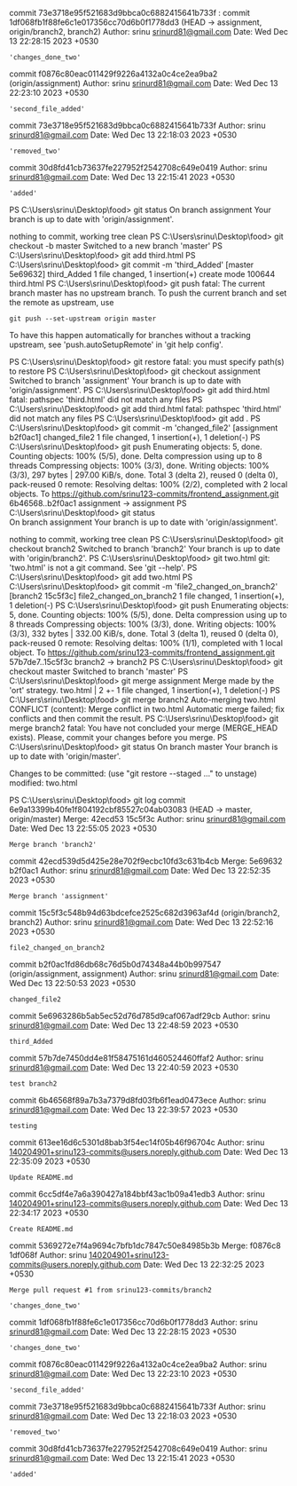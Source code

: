 

commit 73e3718e95f521683d9bbca0c6882415641b733f
:
commit 1df068fb1f88fe6c1e017356cc70d6b0f1778dd3 (HEAD -> assignment, origin/branch2, branch2)
Author: srinu <srinurd81@gmail.com>
Date:   Wed Dec 13 22:28:15 2023 +0530

    'changes_done_two'

commit f0876c80eac011429f9226a4132a0c4ce2ea9ba2 (origin/assignment)
Author: srinu <srinurd81@gmail.com>
Date:   Wed Dec 13 22:23:10 2023 +0530

    'second_file_added'

commit 73e3718e95f521683d9bbca0c6882415641b733f
Author: srinu <srinurd81@gmail.com>
Date:   Wed Dec 13 22:18:03 2023 +0530

    'removed_two'

commit 30d8fd41cb73637fe227952f2542708c649e0419
Author: srinu <srinurd81@gmail.com>
Date:   Wed Dec 13 22:15:41 2023 +0530

    'added'
PS C:\Users\srinu\Desktop\food> git status
On branch assignment
Your branch is up to date with 'origin/assignment'.

nothing to commit, working tree clean
PS C:\Users\srinu\Desktop\food> git checkout -b master
Switched to a new branch 'master'
PS C:\Users\srinu\Desktop\food> git add third.html
PS C:\Users\srinu\Desktop\food> git commit -m 'third_Added'
[master 5e69632] third_Added
 1 file changed, 1 insertion(+)
 create mode 100644 third.html
PS C:\Users\srinu\Desktop\food> git push
fatal: The current branch master has no upstream branch.
To push the current branch and set the remote as upstream, use

    git push --set-upstream origin master

To have this happen automatically for branches without a tracking
upstream, see 'push.autoSetupRemote' in 'git help config'.

PS C:\Users\srinu\Desktop\food> git restore
fatal: you must specify path(s) to restore
PS C:\Users\srinu\Desktop\food> git checkout assignment
Switched to branch 'assignment'
Your branch is up to date with 'origin/assignment'.
PS C:\Users\srinu\Desktop\food> git add third.html
fatal: pathspec 'third.html' did not match any files
PS C:\Users\srinu\Desktop\food> git add third.html
fatal: pathspec 'third.html' did not match any files
PS C:\Users\srinu\Desktop\food> git add .
PS C:\Users\srinu\Desktop\food> git commit -m 'changed_file2'
[assignment b2f0ac1] changed_file2
 1 file changed, 1 insertion(+), 1 deletion(-)
PS C:\Users\srinu\Desktop\food> git push
Enumerating objects: 5, done.
Counting objects: 100% (5/5), done.
Delta compression using up to 8 threads
Compressing objects: 100% (3/3), done.
Writing objects: 100% (3/3), 297 bytes | 297.00 KiB/s, done.
Total 3 (delta 2), reused 0 (delta 0), pack-reused 0
remote: Resolving deltas: 100% (2/2), completed with 2 local objects.
To https://github.com/srinu123-commits/frontend_assignment.git
   6b46568..b2f0ac1  assignment -> assignment
PS C:\Users\srinu\Desktop\food> git status   
On branch assignment
Your branch is up to date with 'origin/assignment'.

nothing to commit, working tree clean
PS C:\Users\srinu\Desktop\food> git checkout branch2
Switched to branch 'branch2'
Your branch is up to date with 'origin/branch2'.
PS C:\Users\srinu\Desktop\food> git two.html
git: 'two.html' is not a git command. See 'git --help'.
PS C:\Users\srinu\Desktop\food> git add two.html
PS C:\Users\srinu\Desktop\food> git commit -m 'file2_changed_on_branch2'
[branch2 15c5f3c] file2_changed_on_branch2
 1 file changed, 1 insertion(+), 1 deletion(-)
PS C:\Users\srinu\Desktop\food> git push
Enumerating objects: 5, done.
Counting objects: 100% (5/5), done.
Delta compression using up to 8 threads
Compressing objects: 100% (3/3), done.
Writing objects: 100% (3/3), 332 bytes | 332.00 KiB/s, done.
Total 3 (delta 1), reused 0 (delta 0), pack-reused 0
remote: Resolving deltas: 100% (1/1), completed with 1 local object.
To https://github.com/srinu123-commits/frontend_assignment.git
   57b7de7..15c5f3c  branch2 -> branch2
PS C:\Users\srinu\Desktop\food> git checkout master
Switched to branch 'master'
PS C:\Users\srinu\Desktop\food> git merge assignment
Merge made by the 'ort' strategy.
 two.html | 2 +-
 1 file changed, 1 insertion(+), 1 deletion(-)
PS C:\Users\srinu\Desktop\food> git merge branch2
Auto-merging two.html
CONFLICT (content): Merge conflict in two.html
Automatic merge failed; fix conflicts and then commit the result.
PS C:\Users\srinu\Desktop\food> git merge branch2
fatal: You have not concluded your merge (MERGE_HEAD exists).
Please, commit your changes before you merge.
PS C:\Users\srinu\Desktop\food> git status
On branch master
Your branch is up to date with 'origin/master'.

Changes to be committed:
  (use "git restore --staged <file>..." to unstage)
        modified:   two.html

PS C:\Users\srinu\Desktop\food> git log
commit 6e9a13399b40fe1f804192cbf85527c04ab03083 (HEAD -> master, origin/master)
Merge: 42ecd53 15c5f3c
Author: srinu <srinurd81@gmail.com>
Date:   Wed Dec 13 22:55:05 2023 +0530

    Merge branch 'branch2'

commit 42ecd539d5d425e28e702f9ecbc10fd3c631b4cb
Merge: 5e69632 b2f0ac1
Author: srinu <srinurd81@gmail.com>
Date:   Wed Dec 13 22:52:35 2023 +0530

    Merge branch 'assignment'

commit 15c5f3c548b94d63bdcefce2525c682d3963af4d (origin/branch2, branch2)
Author: srinu <srinurd81@gmail.com>
Date:   Wed Dec 13 22:52:16 2023 +0530

    file2_changed_on_branch2

commit b2f0ac1fd86db68c76d5b0d74348a44b0b997547 (origin/assignment, assignment)
Author: srinu <srinurd81@gmail.com>
Date:   Wed Dec 13 22:50:53 2023 +0530

    changed_file2

commit 5e6963286b5ab5ec52d76d785d9caf067adf29cb
Author: srinu <srinurd81@gmail.com>
Date:   Wed Dec 13 22:48:59 2023 +0530

    third_Added

commit 57b7de7450dd4e81f58475161d460524460ffaf2
Author: srinu <srinurd81@gmail.com>
Date:   Wed Dec 13 22:40:59 2023 +0530

    test branch2

commit 6b46568f89a7b3a7379d8fd03fb6f1ead0473ece
Author: srinu <srinurd81@gmail.com>
Date:   Wed Dec 13 22:39:57 2023 +0530

    testing

commit 613ee16d6c5301d8bab3f54ec14f05b46f96704c
Author: srinu <140204901+srinu123-commits@users.noreply.github.com>
Date:   Wed Dec 13 22:35:09 2023 +0530

    Update README.md

commit 6cc5df4e7a6a390427a184bbf43ac1b09a41edb3
Author: srinu <140204901+srinu123-commits@users.noreply.github.com>
Date:   Wed Dec 13 22:34:17 2023 +0530

    Create README.md

commit 5369272e7f4a9694c7bfb1dc7847c50e84985b3b
Merge: f0876c8 1df068f
Author: srinu <140204901+srinu123-commits@users.noreply.github.com>
Date:   Wed Dec 13 22:32:25 2023 +0530

    Merge pull request #1 from srinu123-commits/branch2

    'changes_done_two'

commit 1df068fb1f88fe6c1e017356cc70d6b0f1778dd3
Author: srinu <srinurd81@gmail.com>
Date:   Wed Dec 13 22:28:15 2023 +0530

    'changes_done_two'

commit f0876c80eac011429f9226a4132a0c4ce2ea9ba2
Author: srinu <srinurd81@gmail.com>
Date:   Wed Dec 13 22:23:10 2023 +0530

    'second_file_added'

commit 73e3718e95f521683d9bbca0c6882415641b733f
Author: srinu <srinurd81@gmail.com>
Date:   Wed Dec 13 22:18:03 2023 +0530

    'removed_two'

commit 30d8fd41cb73637fe227952f2542708c649e0419
Author: srinu <srinurd81@gmail.com>
Date:   Wed Dec 13 22:15:41 2023 +0530

    'added'
